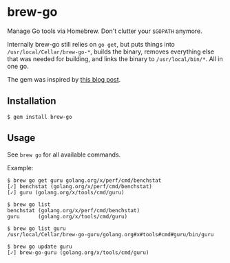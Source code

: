 # brew-go

Manage Go tools via Homebrew. Don't clutter your `$GOPATH` anymore.

Internally brew-go still relies on `go get`, but puts things into
`/usr/local/Cellar/brew-go-*`, builds the binary, removes everything else that
was needed for building, and links the binary to `/usr/local/bin/*`. All in one
go.

The gem was inspired by [this blog post](https://blog.filippo.io/cleaning-up-my-gopath-with-homebrew).

## Installation

    $ gem install brew-go

## Usage

See `brew go` for all available commands.

Example:

    $ brew go get guru golang.org/x/perf/cmd/benchstat
    [✓] benchstat (golang.org/x/perf/cmd/benchstat)
    [✓] guru (golang.org/x/tools/cmd/guru)

    $ brew go list
    benchstat (golang.org/x/perf/cmd/benchstat)
    guru      (golang.org/x/tools/cmd/guru)

    $ brew go list guru
    /usr/local/Cellar/brew-go-guru/golang.org#x#tools#cmd#guru/bin/guru

    $ brew go update guru
    [✓] brew-go-guru (golang.org/x/tools/cmd/guru)
